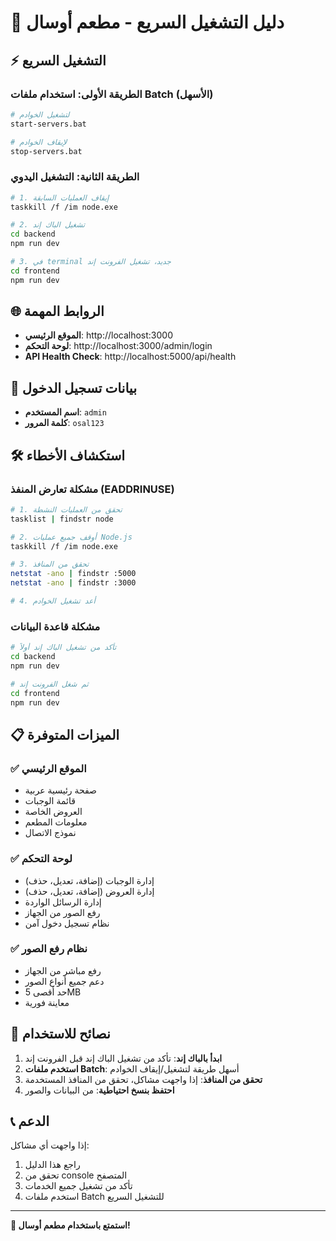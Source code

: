 # 🚀 دليل التشغيل السريع - مطعم أوسال

## ⚡ التشغيل السريع

### الطريقة الأولى: استخدام ملفات Batch (الأسهل)
```bash
# لتشغيل الخوادم
start-servers.bat

# لإيقاف الخوادم
stop-servers.bat
```

### الطريقة الثانية: التشغيل اليدوي
```bash
# 1. إيقاف العمليات السابقة
taskkill /f /im node.exe

# 2. تشغيل الباك إند
cd backend
npm run dev

# 3. في terminal جديد، تشغيل الفرونت إند
cd frontend
npm run dev
```

## 🌐 الروابط المهمة

- **الموقع الرئيسي**: http://localhost:3000
- **لوحة التحكم**: http://localhost:3000/admin/login
- **API Health Check**: http://localhost:5000/api/health

## 🔐 بيانات تسجيل الدخول

- **اسم المستخدم**: `admin`
- **كلمة المرور**: `osal123`

## 🛠️ استكشاف الأخطاء

### مشكلة تعارض المنفذ (EADDRINUSE)
```bash
# 1. تحقق من العمليات النشطة
tasklist | findstr node

# 2. أوقف جميع عمليات Node.js
taskkill /f /im node.exe

# 3. تحقق من المنافذ
netstat -ano | findstr :5000
netstat -ano | findstr :3000

# 4. أعد تشغيل الخوادم
```

### مشكلة قاعدة البيانات
```bash
# تأكد من تشغيل الباك إند أولاً
cd backend
npm run dev

# ثم شغل الفرونت إند
cd frontend
npm run dev
```

## 📋 الميزات المتوفرة

### ✅ الموقع الرئيسي
- صفحة رئيسية عربية
- قائمة الوجبات
- العروض الخاصة
- معلومات المطعم
- نموذج الاتصال

### ✅ لوحة التحكم
- إدارة الوجبات (إضافة، تعديل، حذف)
- إدارة العروض (إضافة، تعديل، حذف)
- إدارة الرسائل الواردة
- رفع الصور من الجهاز
- نظام تسجيل دخول آمن

### ✅ نظام رفع الصور
- رفع مباشر من الجهاز
- دعم جميع أنواع الصور
- حد أقصى 5MB
- معاينة فورية

## 🎯 نصائح للاستخدام

1. **ابدأ بالباك إند**: تأكد من تشغيل الباك إند قبل الفرونت إند
2. **استخدم ملفات Batch**: أسهل طريقة لتشغيل/إيقاف الخوادم
3. **تحقق من المنافذ**: إذا واجهت مشاكل، تحقق من المنافذ المستخدمة
4. **احتفظ بنسخ احتياطية**: من البيانات والصور

## 📞 الدعم

إذا واجهت أي مشاكل:
1. راجع هذا الدليل
2. تحقق من console المتصفح
3. تأكد من تشغيل جميع الخدمات
4. استخدم ملفات Batch للتشغيل السريع

---

**🎉 استمتع باستخدام مطعم أوسال!**
